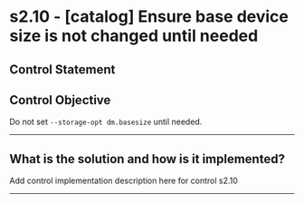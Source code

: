 # s2.10 - \[catalog\] Ensure base device size is not changed until needed

## Control Statement

## Control Objective

Do not set `--storage-opt dm.basesize` until needed.

______________________________________________________________________

## What is the solution and how is it implemented?

Add control implementation description here for control s2.10

______________________________________________________________________
